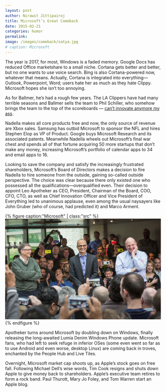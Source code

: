 ```yaml
---
layout: post
author: Nirawit Jittipairoj
title: Microsoft’s Great Comeback
date: 2015-02-21
categories: humor
permalink:
image: /images/comeback/satya.jpg
# caption: Microsoft
---
```


The year is 2017, for most, Windows is a faded memory. Google Docs has reduced Office marketshare to a small niche. Cortana gets better and better, but no one wants to use voice search. Bing is also Cortana-powered now, whatever that means. Actually, Cortana is integrated into everything—Outlook, Powerpoint, Word; users hate her as much as they hate Clippy. Microsoft hopes she isn’t too annoying.

As for Ballmer, he’s had a rough few years. The LA Clippers have had many terrible seasons and Ballmer sells the team to Phil Schiller, who somehow brings the team to the top of the scoreboards — [can’t innovate anymore my ass](https://www.youtube.com/watch?v=21zy13JsCYA).

Nadella makes all core products free and now, the only source of revenue are Xbox sales. Samsung has outbid Microsoft to sponsor the NFL and hires Stephen Elop as VP of Product. Google buys Microsoft Research and its associated patents. Meanwhile Nadella wheels out Microsoft’s final war chest and spends all of that fortune acquiring 50 more startups that don’t make any money, increasing Microsoft’s portfolio of calendar apps to 34 and email apps to 16.

Looking to save the company and satisfy the increasingly frustrated shareholders, Microsoft’s Board of Directors makes a decision to fire Nadella to hire someone from the outside, gaining so-called outside perspective. The choice was clear because there only existed one who possessed all the qualifications—overqualified even. Their decision to appoint Leo Apotheker as CEO, President, Chairman of the Board, COO, CFO, CTO, as well as Chief Innovation Officer and Vice President of Everything led to unanimous applause, even among the usual naysayers like John Gruber (who of course, had predicted it) and Marco Arment.

{% figure caption:"Microsoft" | class:"src" %}
![](/images/comeback/satya-2.jpg)
{% endfigure %}

Apotheker turns around Microsoft by doubling down on Windows, finally releasing the long-awaited Lumia Denim Windows Phone update. Microsoft fans, who had left to seek refuge in inferior OSes (some even went so far as to use Android and even worse, desktop Linux) are coming back in troves, enchanted by the People Hub and Live Tiles.

Overnight, Microsoft market cap shoots up, as Apple’s stock goes on free fall. Following Michael Dell’s wise words, Tim Cook resigns and shuts down Apple to give money back to shareholders. Apple’s executive team retires to form a rock band. Paul Thurott, Mary Jo Foley, and Tom Warren start an Apple blog.
